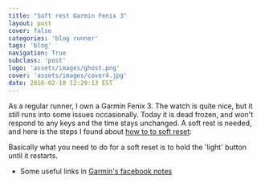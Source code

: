 ```yaml
---
title: "Soft rest Garmin Fenix 3"
layout: post
cover: false
categories: 'blog runner'
tags: 'blog'
navigation: True
subclass: 'post'
logo: 'assets/images/ghost.png'
cover: 'assets/images/cover4.jpg'
date: 2016-02-10 12:29:13 EST
---
```


As a regular runner, I own a Garmin Fenix 3. The watch is quite nice, but it still runs into some issues occasionally. Today it is dead frozen, and won't respond to any keys and the time stays unchanged. A soft rest is needed, and here is the steps I found about [how to to soft reset](https://www.facebook.com/GarminFenix3/posts/449892701802307):

Basically what you need to do for a soft reset is to hold the 'light' button until it restarts. 

- Some useful links in [Garmin's facebook notes](https://www.facebook.com/GarminFenix3/notes) 
